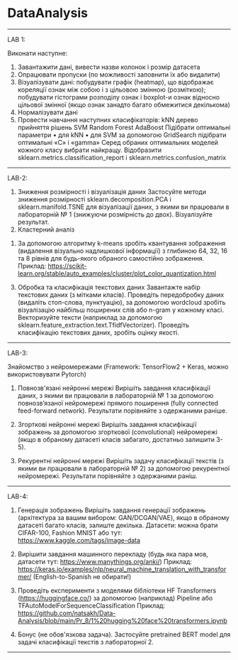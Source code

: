 # DataAnalysis

------------------------------------------------------------------------------------------------------

LAB 1:

Виконати наступне: 
1) Завантажити дані, вивести назви колонок і розмір датасета
2) Опрацювати пропуски (по можливості заповнити їх або видалити)
3) Візуалізувати дані: побудувати графік (heatmap), що відображає кореляції
ознак між собою і з цільовою змінною (розміткою); побудувати гістограми
розподілу ознак і boxplot-и ознак відносно цільової змінної (якщо ознак занадто багато
обмежитися декількома)
4) Нормалізувати дані
5) Провести навчання наступних класифікаторів:
kNN
дерево прийняття рішень
SVM
Random Forest
AdaBoost
Підібрати оптимальні параметри
• для kNN
• для SVM за допомогою GridSearch підібрати оптимальні «C» і «gamma»
Серед обраних оптимальних моделей кожного класу вибрати найкращу.
Відобразити
sklearn.metrics.classification_report і sklearn.metrics.confusion_matrix

------------------------------------------------------------------------------------------------------

LAB-2:

1. Зниження розмірності і візуалізація даних
Застосуйте методи зниження розмірності sklearn.decomposition.PCA і sklearn.manifold.TSNE для візуалізації даних, з якими ви працювали в лабораторній № 1 (знижуючи розмірність до двох). Візуалізуйте результат.
2. Кластерний аналіз
1) За допомогою алгоритму k-means зробіть квантування зображення (видалення візуально надлишкової інформації) з глибиною 64, 32, 16 та 8 рівнів для будь-якого обраного самостійно зображення. Приклад: https://scikit-learn.org/stable/auto_examples/cluster/plot_color_quantization.html
3. Обробка та класифікація текстових даних
Завантажте набір текстових даних (з мітками класів). 
Проведіть передобробку даних (видаліть стоп-слова, пунктуацію), за допомогою wordcloud зробіть візуалізацію найбільш поширених слів або n-gram у кожному класі. 
Векторизуйте тексти (наприклад за допомогою sklearn.feature_extraction.text.TfidfVectorizer). 
Проведіть класифікацію текстових даних, зробіть оцінку якості.

------------------------------------------------------------------------------------------------------

LAB-3:

Знайомство з нейромережами (Framework: TensorFlow2 + Keras, можно використовувати Pytorch)

1. Повнозв'язані нейронні мережі
Вирішіть завдання класифікації даних, з якими ви працювали в лабораторній № 1 за допомогою повнозв’язаної нейромережі прямого поширення (fully connected feed-forward network). Результати порівняйте з одержаними раніше. 

2. Згорткові нейронні мережі
Вирішіть завдання класифікації зображень за допомогою згорткової (convolutional) нейромережі (якщо в обраному датасеті класів забагато, достатньо залишити 3-5).

3. Рекурентні нейронні мережі
Вирішіть задачу класифікації текстів (з якими ви працювали в лабораторній № 2) за допомогою рекурентної нейромережі. Результати порівняйте з одержаними раніш. 

------------------------------------------------------------------------------------------------------

LAB-4:

1. Генерація зображень
Вирішіть завдання генерації зображень (архітектура за вашим вибором: GAN/DCGAN/VAE), якщо в обраному датасеті багато класів, залиште декілька.
Датасети: можна брати CIFAR-100, Fashion MNIST або тут: https://www.kaggle.com/tags/image-data  

2.  Вирішити завдання машинного перекладу (будь яка пара мов, датасети тут: https://www.manythings.org/anki/)
Приклад: https://keras.io/examples/nlp/neural_machine_translation_with_transformer/ (English-to-Spanish не обирати!)

3. Проведіть експерименти з моделями бібліотеки HF Transformers (https://huggingface.co/) за допомогою (наприклад) Pipeline або TFAutoModelForSequenceClassification
Приклад: https://github.com/natsakh/Data-Analysis/blob/main/Pr_8/1%20hugging%20face%20transformers.ipynb

4. Бонус (не обов'язкова задача). Застосуйте pretrained BERT model для задачі класифікації текстів з лабораторної 2. 

------------------------------------------------------------------------------------------------------
